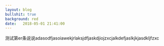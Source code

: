 ```yaml
---
layout: blog
bullshit: true
background: red
date:   2018-05-01 21:41:00
---
```


测试第er条说说adasodfjasoiawekjrlaksjdfjaskdjiojzxcjalkdefjaslkjkjasdkljfzxc
